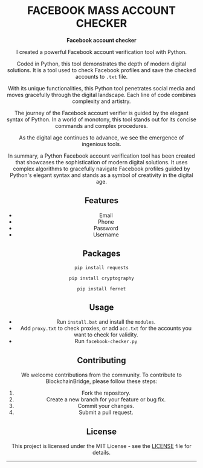 

<div align="center">
  
# FACEBOOK MASS ACCOUNT CHECKER


**Facebook account checker**

I created a powerful Facebook account verification tool with Python.

Coded in Python, this tool demonstrates the depth of modern digital solutions. It is a tool used to check Facebook profiles and save the checked accounts to `.txt` file.

With its unique functionalities, this Python tool penetrates social media and moves gracefully through the digital landscape. Each line of code combines complexity and artistry.

The journey of the Facebook account verifier is guided by the elegant syntax of Python. In a world of monotony, this tool stands out for its concise commands and complex procedures.

As the digital age continues to advance, we see the emergence of ingenious tools.

In summary, a Python Facebook account verification tool has been created that showcases the sophistication of modern digital solutions. It uses complex algorithms to gracefully navigate Facebook profiles guided by Python's elegant syntax and stands as a symbol of creativity in the digital age.

## Features
- Email
- Phone 
- Password
- Username

## Packages

```
pip install requests
```
```
pip install cryptography
```
```
pip install fernet
```

## Usage 

- Run `install.bat` and install the `modules`.
- Add `proxy.txt` to check proxies, or add `acc.txt` for the accounts you want to check for validity.
- Run `facebook-checker.py`

## Contributing

We welcome contributions from the community. To contribute to BlockchainBridge, please follow these steps:

1. Fork the repository.
2. Create a new branch for your feature or bug fix.
3. Commit your changes.
4. Submit a pull request. 

<h2> License </h2>

This project is licensed under the MIT License - see the [LICENSE](LICENSE) file for details.

---
